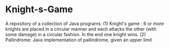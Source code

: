 # Knight-s-Game
A repository of a collection of Java programs:
(1) Knight's game : 6 or more knights are placed in a circular manner and each attacks the other (with some damage) in a circular fashion. In the end one knight wins.
(2) Pallindrome: Java implementation of pallindrome, given an upper limit
